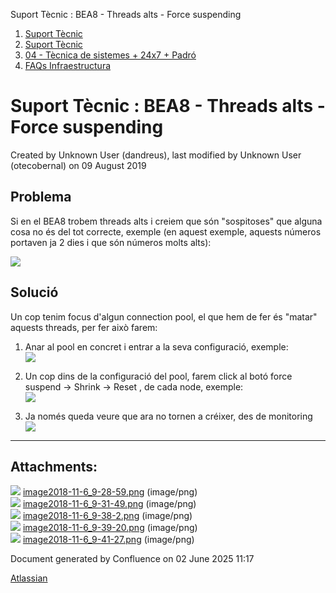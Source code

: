 Suport Tècnic : BEA8 - Threads alts - Force suspending  

1.  [Suport Tècnic](index.md)
2.  [Suport Tècnic](13893782.md)
3.  [04 - Tècnica de sistemes + 24x7 + Padró](26313202.md)
4.  [FAQs Infraestructura](FAQs-Infraestructura_26313593.md)

Suport Tècnic : BEA8 - Threads alts - Force suspending
======================================================

Created by Unknown User (dandreus), last modified by Unknown User (otecobernal) on 09 August 2019

Problema
--------

Si en el BEA8 trobem threads alts i creiem que són "sospitoses" que alguna cosa no és del tot correcte, exemple (en aquest exemple, aquests números portaven ja 2 dies i que són números molts alts):

![](attachments/26313621/26317169.png)

Solució
-------

  

Un cop tenim focus d'algun connection pool, el que hem de fer és "matar" aquests threads, per fer això farem:  
  

1.  Anar al pool en concret i entrar a la seva configuració, exemple:  
    ![](attachments/26313621/26317151.png)
2.  Un cop dins de la configuració del pool, farem click al botó force suspend -> Shrink -> Reset , de cada node, exemple:  
    ![](attachments/26313621/26317222.png)  
      
    
3.  Ja només queda veure que ara no tornen a créixer, des de monitoring  
    ![](attachments/26313621/26317225.png)

  
  

------

Attachments:
------------

![](images/icons/bullet_blue.gif) [image2018-11-6\_9-28-59.png](attachments/26313621/26317169.png) (image/png)  
![](images/icons/bullet_blue.gif) [image2018-11-6\_9-31-49.png](attachments/26313621/26317151.png) (image/png)  
![](images/icons/bullet_blue.gif) [image2018-11-6\_9-38-2.png](attachments/26313621/26317220.png) (image/png)  
![](images/icons/bullet_blue.gif) [image2018-11-6\_9-39-20.png](attachments/26313621/26317222.png) (image/png)  
![](images/icons/bullet_blue.gif) [image2018-11-6\_9-41-27.png](attachments/26313621/26317225.png) (image/png)  

Document generated by Confluence on 02 June 2025 11:17

[Atlassian](http://www.atlassian.com/)